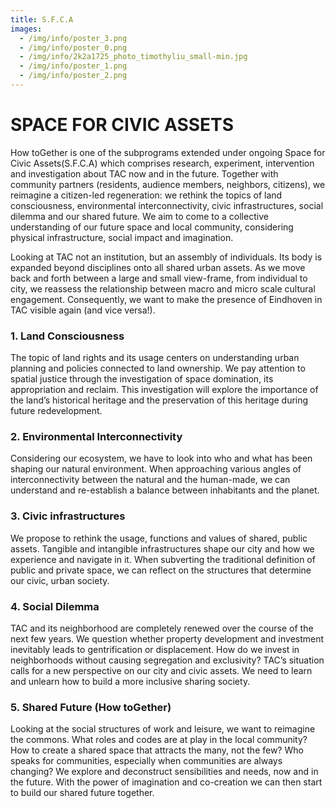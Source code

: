 ```yaml
---
title: S.F.C.A
images:
  - /img/info/poster_3.png
  - /img/info/poster_0.png
  - /img/info/2k2a1725_photo_timothyliu_small-min.jpg
  - /img/info/poster_1.png
  - /img/info/poster_2.png
---
```


# SPACE FOR CIVIC ASSETS

How toGether is one of the subprograms extended under ongoing Space for Civic Assets(S.F.C.A) which comprises research, experiment, intervention and investigation about TAC now and in the future. Together with community partners (residents, audience members, neighbors, citizens), we reimagine a citizen-led regeneration: we rethink the topics of land consciousness, environmental interconnectivity, civic infrastructures, social dilemma and our shared future. We aim to come to a collective understanding of our future space and local community, considering physical infrastructure, social impact and imagination.

Looking at TAC not an institution, but an assembly of individuals. Its body is expanded beyond disciplines onto all shared urban assets. As we move back and forth between a large and small view-frame, from individual to city, we reassess the relationship between macro and micro scale cultural engagement. Consequently, we want to make the presence of Eindhoven in TAC visible again (and vice versa!).

### 1. Land Consciousness

The topic of land rights and its usage centers on understanding urban planning and policies connected to land ownership. We pay attention to spatial justice through the investigation of space domination, its appropriation and reclaim. This investigation will explore the importance of the land’s historical heritage and the preservation of this heritage during future redevelopment.

### 2. Environmental Interconnectivity

Considering our ecosystem, we have to look into who and what has been shaping our natural environment. When approaching various angles of interconnectivity between the natural and the human-made, we can understand and re-establish a balance between inhabitants and the planet.

### 3. Civic infrastructures

We propose to rethink the usage, functions and values of shared, public assets. Tangible and intangible infrastructures shape our city and how we experience and navigate in it. When subverting the traditional definition of public and private space, we can reflect on the structures that determine our civic, urban society.

### 4. Social Dilemma

TAC and its neighborhood are completely renewed over the course of the next few years. We question whether property development and investment inevitably leads to gentrification or displacement. How do we invest in neighborhoods without causing segregation and exclusivity? TAC’s situation calls for a new perspective on our city and civic assets. We need to learn and unlearn how to build a more inclusive sharing society.

### 5. Shared Future (How toGether)

Looking at the social structures of work and leisure, we want to reimagine the commons. What roles and codes are at play in the local community? How to create a shared space that attracts the many, not the few? Who speaks for communities, especially when communities are always changing? We explore and deconstruct sensibilities and needs, now and in the future. With the power of imagination and co-creation we can then start to build our shared future together.
